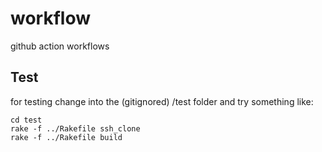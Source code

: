 # workflow

github action workflows



## Test

for testing change into the (gitignored) /test folder
and try something like:

    cd test
    rake -f ../Rakefile ssh_clone
    rake -f ../Rakefile build

